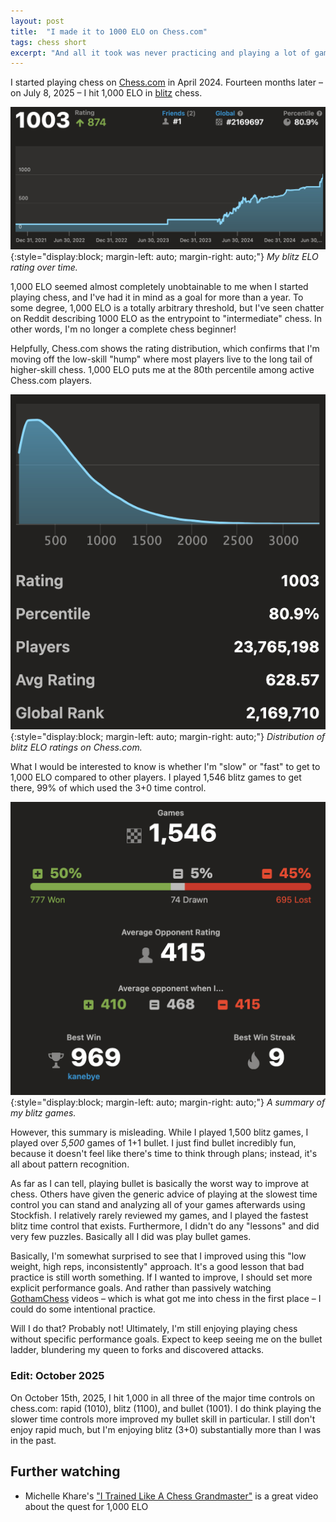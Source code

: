 ```yaml
---
layout: post
title:  "I made it to 1000 ELO on Chess.com"
tags: chess short
excerpt: "And all it took was never practicing and playing a lot of games over lunch."
---
```

I started playing chess on [Chess.com](https://www.chess.com) in April 2024. Fourteen months later – on July 8, 2025 – I hit 1,000 ELO in [blitz](https://en.wikipedia.org/wiki/Fast_chess#Blitz) chess.

![My chess.com ELO stats page.](/images/chess/blitz_elo_graph.png){:style="display:block; margin-left: auto; margin-right: auto;"}
*My blitz ELO rating over time.*

1,000 ELO seemed almost completely unobtainable to me when I started playing chess, and I've had it in mind as a goal for more than a year. To some degree, 1,000 ELO is a totally arbitrary threshold, but I've seen chatter on Reddit describing 1000 ELO as the entrypoint to "intermediate" chess. In other words, I'm no longer a complete chess beginner!

Helpfully, Chess.com shows the rating distribution, which confirms that I'm moving off the low-skill "hump" where most players live to the long tail of higher-skill chess. 1,000 ELO puts me at the 80th percentile among active Chess.com players.

![Blitz ELO distribution, roughly Poission distributed. 1000 ELO is at the 80th percentile.](/images/chess/blitz_percentile.png){:style="display:block; margin-left: auto; margin-right: auto;"}
*Distribution of blitz ELO ratings on Chess.com.*

What I would be interested to know is whether I'm "slow" or "fast" to get to 1,000 ELO compared to other players. I played 1,546 blitz games to get there, 99% of which used the 3+0 time control.

![A game summary, showing 1,546 games and a 50% win rate.](/images/chess/blitz_game_summary.png){:style="display:block; margin-left: auto; margin-right: auto;"}
*A summary of my blitz games.*

However, this summary is misleading.
While I played 1,500 blitz games, I played over _5,500_ games of 1+1 bullet.
I just find bullet incredibly fun, because it doesn't feel like there's time to think through plans; instead, it's all about pattern recognition.

As far as I can tell, playing bullet is basically the worst way to improve at chess.
Others have given the generic advice of playing at the slowest time control you can stand and analyzing all of your games afterwards using Stockfish. 
I relatively rarely reviewed my games, and I played the fastest blitz time control that exists.
Furthermore, I didn't do any "lessons" and did very few puzzles. 
Basically all I did was play bullet games.

Basically, I'm somewhat surprised to see that I improved using this "low weight, high reps, inconsistently" approach.
It's a good lesson that bad practice is still worth something.
If I wanted to improve, I should set more explicit performance goals.
And rather than passively watching [GothamChess](https://www.youtube.com/channel/UCQHX6ViZmPsWiYSFAyS0a3Q) videos – which is what got me into chess in the first place – I could do some intentional practice.

Will I do that? Probably not! Ultimately, I'm still enjoying playing chess without specific performance goals.
Expect to keep seeing me on the bullet ladder, blundering my queen to forks and discovered attacks.

### Edit: October 2025

On October 15th, 2025, I hit 1,000 in all three of the major time controls on chess.com: rapid (1010), blitz (1100), and bullet (1001).
I do think playing the slower time controls more improved my bullet skill in particular.
I still don't enjoy rapid much, but I'm enjoying blitz (3+0) substantially more than I was in the past.

## Further watching

 - Michelle Khare's ["I Trained Like A Chess Grandmaster"](https://youtu.be/t8IVLOM1fXI) is a great video about the quest for 1,000 ELO
